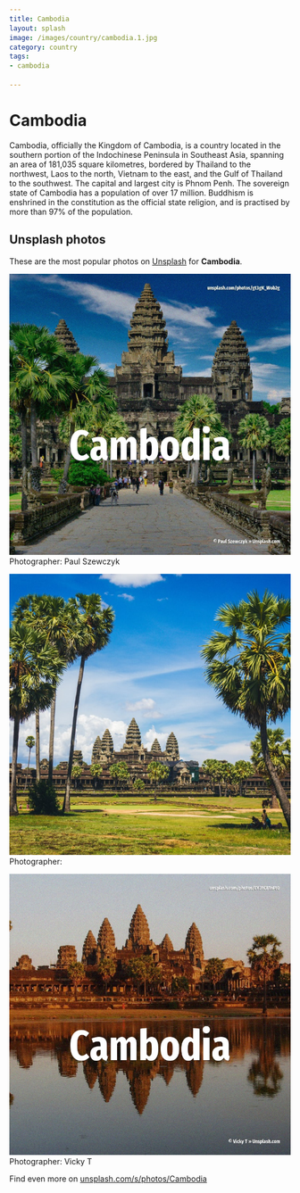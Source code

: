 ```yaml
---
title: Cambodia
layout: splash
image: /images/country/cambodia.1.jpg
category: country
tags:
- cambodia

---
```

# Cambodia

Cambodia, officially the Kingdom of Cambodia, is a country located in the southern portion of the  Indochinese Peninsula in Southeast Asia, spanning an area of 181,035 square kilometres, bordered by  Thailand to the northwest, Laos to the north, Vietnam to the east, and the Gulf of Thailand to the  southwest. The capital and largest city is Phnom Penh.  The sovereign state of Cambodia has a population of over 17 million. Buddhism is enshrined in the constitution as the official state religion, and is practised by more  than 97% of the population. 

 
## Unsplash photos
These are the most popular photos on [Unsplash](https://unsplash.com) for **Cambodia**.
 
![Cambodia](/images/country/cambodia.1.jpg)
Photographer:  Paul Szewczyk
 
![Cambodia](/images/country/cambodia.2.jpg)
Photographer: 
 
![Cambodia](/images/country/cambodia.3.jpg)
Photographer:  Vicky T
 
Find even more on [unsplash.com/s/photos/Cambodia](https://unsplash.com/s/photos/Cambodia)
 
